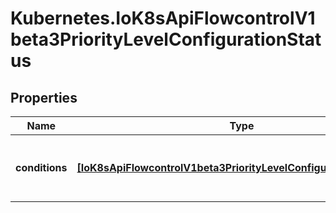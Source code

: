 # Kubernetes.IoK8sApiFlowcontrolV1beta3PriorityLevelConfigurationStatus

## Properties

Name | Type | Description | Notes
------------ | ------------- | ------------- | -------------
**conditions** | [**[IoK8sApiFlowcontrolV1beta3PriorityLevelConfigurationCondition]**](IoK8sApiFlowcontrolV1beta3PriorityLevelConfigurationCondition.md) | &#x60;conditions&#x60; is the current state of \&quot;request-priority\&quot;. | [optional] 


